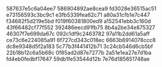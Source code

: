 587637e5c6a04ee7
586904892ae8cea9
fd3028e36515ac51
e73156593c3bc9c1
e3fb5339fea62c71
a80a31cfb1e7c447
f34682f5d219e5bd
f019f60381800ed9
a152541ebb3c160d
43f66482cf77f552
392486eecd91fb75
8b4a2be34e875327
46307f7e699da67c
092c1df9c2463782
97a11b2dd61a5aff
ce73c6e224085a91
6f727cd343c018ec
6663b6914078ccc8
dc8e9348d5f2a183
5c77b3f441412b71
3c24cb546d6cb5bf
22b18b12c6a5b68c
0f85ad2d87e7277b
2a51e1ea27e7d1ba
fd4eb0fedbf17647
59db1fe53544d12b
7e76d185651748ae
